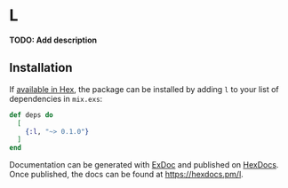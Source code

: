 # L

**TODO: Add description**

## Installation

If [available in Hex](https://hex.pm/docs/publish), the package can be installed
by adding `l` to your list of dependencies in `mix.exs`:

```elixir
def deps do
  [
    {:l, "~> 0.1.0"}
  ]
end
```

Documentation can be generated with [ExDoc](https://github.com/elixir-lang/ex_doc)
and published on [HexDocs](https://hexdocs.pm). Once published, the docs can
be found at <https://hexdocs.pm/l>.

